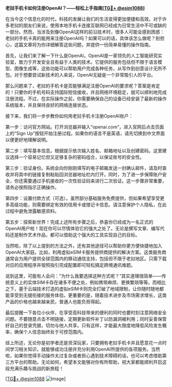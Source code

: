 **老挝手机卡如何注册OpenAI？——轻松上手指南[[TG💪+ @esim1088](https://t.me/s/esim1088)]**

在当今这个信息化的时代，科技的发展让我们的生活变得更加便捷和高效。对于许多老挝的朋友们来说，使用本地手机卡连接互联网已经成为日常生活中不可或缺的一部分。然而，当涉及到像OpenAI这样的前沿技术时，很多人可能会感到困惑：老挝的手机卡真的能用来注册OpenAI吗？如果可以的话，具体该怎么做呢？别担心，这篇文章将为你详细解答这些问题，并提供一份简单易懂的操作指南。

首先，让我们来了解一下什么是OpenAI。OpenAI是一家领先的人工智能研究实验室，致力于开发安全且有益于人类的技术。它提供的服务包括但不限于语言模型、图像生成等，这些功能可以帮助用户完成各种任务，从写作到创意设计无所不包。对于想要尝试新技术的人来说，OpenAI无疑是一个非常吸引人的平台。

那么问题来了，老挝的手机卡是否能够满足注册OpenAI的要求呢？答案是肯定的！只要你的手机号码支持国际短信接收，并且网络环境稳定，就可以顺利地完成注册流程。不过，在实际操作之前，你需要确保自己的设备已经安装了最新的操作系统版本，并且保持良好的网络连接状态。

接下来，我们将一步步教你如何用老挝手机卡注册OpenAI账户：

第一步：访问官方网站。打开浏览器并输入“openai.com”，进入官网后点击页面上的“Sign Up”按钮开始注册过程。如果你的语言不是英语，请先切换到中文界面以便更好地理解说明。

第二步：填写基本信息。根据提示依次输入姓名、邮箱地址以及创建密码。这里建议选择一个容易记忆但又足够复杂的密码组合，以保证账号的安全性。

第三步：验证身份。系统会向你刚刚填写的电子邮箱发送一封确认邮件，请及时查收并将其中的链接复制粘贴回浏览器地址栏内打开。同时，为了进一步保障账户安全，你还需要通过手机接收的一次性验证码来进行二次验证。这一步骤非常重要，请务必按照指示正确操作。

第四步：设置付款方式（可选）。虽然部分基础服务免费提供，但如果希望享受更多高级功能，则需要绑定有效的信用卡或借记卡信息。请注意保护个人隐私，在此过程中避免泄露敏感资料。

第五步：探索新世界！完成上述所有步骤之后，恭喜你已经成为一名正式的OpenAI用户啦！现在你可以尽情体验它的强大之处了。无论是撰写文章、编写代码还是制作艺术作品，都可以借助这个强大的工具实现自己的目标。

当然啦，除了以上提到的方法之外，还有其他途径可以帮助你更方便快捷地加入OpenAI大家庭。比如，利用虚拟eSIM卡服务提供商提供的解决方案。这类服务商通常会为用户提供全球范围内的移动通信支持，包括但不限于老挝地区。只需下载对应的应用程序并按照指引完成配置即可轻松搞定跨境通讯难题。

说到这里，可能有人会问：“为什么我要选择这种方式呢？”其实道理很简单——传统意义上的实体SIM卡存在诸多不便之处，例如携带麻烦、更换繁琐等等。而相比之下，基于云端技术打造的虚拟eSIM卡则完全打破了地域限制，让你随时随地都能享受到无缝衔接的服务体验。更重要的是，随着技术进步及市场需求增长，这类产品的价格也越来越亲民，普通人也能负担得起。

最后提醒一下各位小伙伴，在享受高科技带来的便利的同时也要时刻注意网络安全问题。不要随意点击不明链接，定期更新软件补丁以防漏洞被利用；同时妥善保管好自己的登录凭据，切勿与他人共享。只有这样，才能最大限度地降低风险发生概率，确保个人信息始终处于可控范围内。

综上所述，无论你是初学者还是资深玩家，只要拥有老挝手机卡并且愿意花一点时间学习相关知识，就能够成功注册并充分利用OpenAI所提供的各项服务。当然啦，如果你觉得手动操作太过复杂或者担心遇到技术障碍的话，也可以考虑借助第三方平台的帮助。无论如何，希望本文能够对你有所帮助，祝大家都能顺利开启这段充满乐趣与挑战的新旅程！

[[TG💪+ @esim1088](https://t.me/s/esim1088) ![Image](https://i.postimg.cc/4NQfJmqS/Snipaste-2025-05-13-00-14-12.png)]